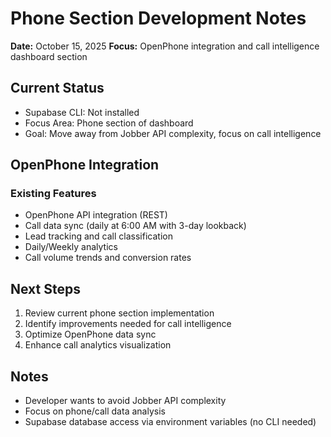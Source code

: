 # Phone Section Development Notes

**Date:** October 15, 2025
**Focus:** OpenPhone integration and call intelligence dashboard section

## Current Status

- Supabase CLI: Not installed
- Focus Area: Phone section of dashboard
- Goal: Move away from Jobber API complexity, focus on call intelligence

## OpenPhone Integration

### Existing Features
- OpenPhone API integration (REST)
- Call data sync (daily at 6:00 AM with 3-day lookback)
- Lead tracking and call classification
- Daily/Weekly analytics
- Call volume trends and conversion rates

## Next Steps

1. Review current phone section implementation
2. Identify improvements needed for call intelligence
3. Optimize OpenPhone data sync
4. Enhance call analytics visualization

## Notes

- Developer wants to avoid Jobber API complexity
- Focus on phone/call data analysis
- Supabase database access via environment variables (no CLI needed)
